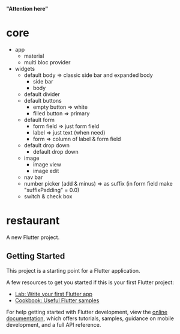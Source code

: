 
**************"Attention here"**************

# core
- app
    - material
    - multi bloc provider
- widgets
    - default body => classic side bar and expanded body
        - side bar
        - body
    - default divider
    - default buttons
        - empty button => white
        - filled button => primary
    - default form
        - form field => just form field
        - label => just text (when need)
        - form => column of label & form field
    - default drop down
        - default drop down
    - image
        - image view
        - image edit
    - nav bar
    - number picker (add & minus) => as suffix (in form field make "suffixPadding" = 0.0)
    - switch & check box




# restaurant

A new Flutter project.

## Getting Started

This project is a starting point for a Flutter application.

A few resources to get you started if this is your first Flutter project:

- [Lab: Write your first Flutter app](https://docs.flutter.dev/get-started/codelab)
- [Cookbook: Useful Flutter samples](https://docs.flutter.dev/cookbook)

For help getting started with Flutter development, view the
[online documentation](https://docs.flutter.dev/), which offers tutorials,
samples, guidance on mobile development, and a full API reference.
